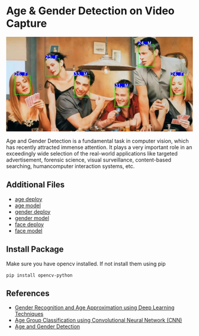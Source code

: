 # Age & Gender Detection on Video Capture
<img src="https://github.com/Bayunova28/Age_Gender_Detection/blob/master/cfe4b28efb759bfd142851cc1f003d4f.jpg">

Age and Gender Detection is a fundamental task in computer vision, which has recently attracted immense attention. It plays a very important role in an exceedingly wide selection 
of the real-world applications like targeted advertisement, forensic science, visual surveillance, content-based searching, humancomputer interaction systems, etc.

## Additional Files
- [age deploy](https://github.com/Bayunova28/Age_Gender_Detection/blob/master/age_deploy.prototxt)
- [age model](https://github.com/Bayunova28/Age_Gender_Detection/blob/master/age_net.caffemodel)
- [gender deploy](https://github.com/Bayunova28/Age_Gender_Detection/blob/master/gender_deploy.prototxt)
- [gender model](https://github.com/Bayunova28/Age_Gender_Detection/blob/master/gender_net.caffemodel)
- [face deploy](https://github.com/Bayunova28/Age_Gender_Detection/blob/master/opencv_face_detector.pbtxt)
- [face model](https://github.com/Bayunova28/Age_Gender_Detection/blob/master/opencv_face_detector_uint8.pb)

## Install Package
Make sure you have opencv installed. If not install them using pip
```
pip install opencv-python
```

## References
- [Gender Recognition and Age Approximation using Deep Learning Techniques](https://www.ijert.org/research/gender-recognition-and-age-approximation-using-deep-learning-techniques-IJERTV9IS040268.pdf)
- [Age Group Classification using Convolutional Neural Network (CNN)](https://iopscience.iop.org/article/10.1088/1742-6596/2084/1/012028/pdf)
- [Age and Gender Detection](http://103.47.12.35/bitstream/handle/1/2164/1613112045_SHUBHAM%20KUMAR%20TIWARI_finalprojectreport%20-%20Shubham%20Tiwari.pdf?sequence=1&isAllowed=y)
